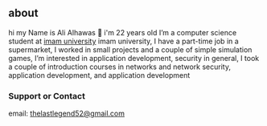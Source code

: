 ## about

hi my Name is Ali Alhawas 👋 i'm 22 years old I’m a computer science student at [imam university] imam university, I have a part-time job in a supermarket, I worked in small projects and a couple of simple simulation games, I’m interested in application development, security in general, I took a couple of introduction courses in networks and network security, application development, and  application development 
### Support or Contact

email: thelastlegend52@gmail.com

[imam university]: https://imamu.edu.sa/en/
